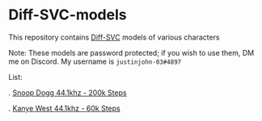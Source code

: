 # Diff-SVC-models
This repository contains [Diff-SVC](https://github.com/prophesier/diff-svc) models of various characters

Note: These models are password protected; if you wish to use them, DM me on Discord. My username is ``justinjohn-03#4897``

List:

. [Snoop Dogg 44.1khz - 200k Steps](https://github.com/justinjohn0306/Diff-SVC-models/releases/download/Releases/Snoop_Dogg_200k.zip)

. [Kanye West 44.1khz - 60k Steps](https://github.com/justinjohn0306/Diff-SVC-models/releases/download/Releases/Kanye_West_64k.zip)


